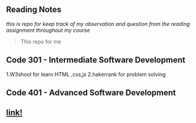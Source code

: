 ## Reading Notes

_*this is repo for keep track of my observation and question from the reading assignment throughout my course*_

>This repo for me


## Code 301 - Intermediate Software Development
1.W3shool for learn HTML ,css,js
2.hakerrank for problem solving


## Code 401 - Advanced Software Development







## [link!](/Readme.md)

